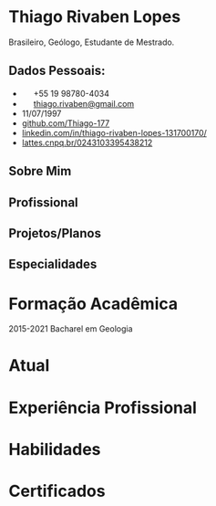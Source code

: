# Thiago Rivaben Lopes
Brasileiro, Geólogo, Estudante de Mestrado. 

## Dados Pessoais:
- <img src="https://raw.githubusercontent.com/FortAwesome/Font-Awesome/6.x/svgs/brands/whatsapp.svg" width="20" height="15">+55 19 98780-4034
- <img src="https://raw.githubusercontent.com/FortAwesome/Font-Awesome/6.x/svgs/solid/envelope.svg" width="20" height="15">thiago.rivaben@gmail.com
- 11/07/1997
- [github.com/Thiago-177](https://github.com/Thiago-177)
- [linkedin.com/in/thiago-rivaben-lopes-131700170/](https://www.linkedin.com/in/thiago-rivaben-lopes-131700170/)
- [lattes.cnpq.br/0243103395438212](http://lattes.cnpq.br/0243103395438212)

## Sobre Mim


## Profissional


## Projetos/Planos


## Especialidades 


# Formação Acadêmica
2015-2021 Bacharel em Geologia
# Atual

# Experiência Profissional

# Habilidades 

# Certificados 

